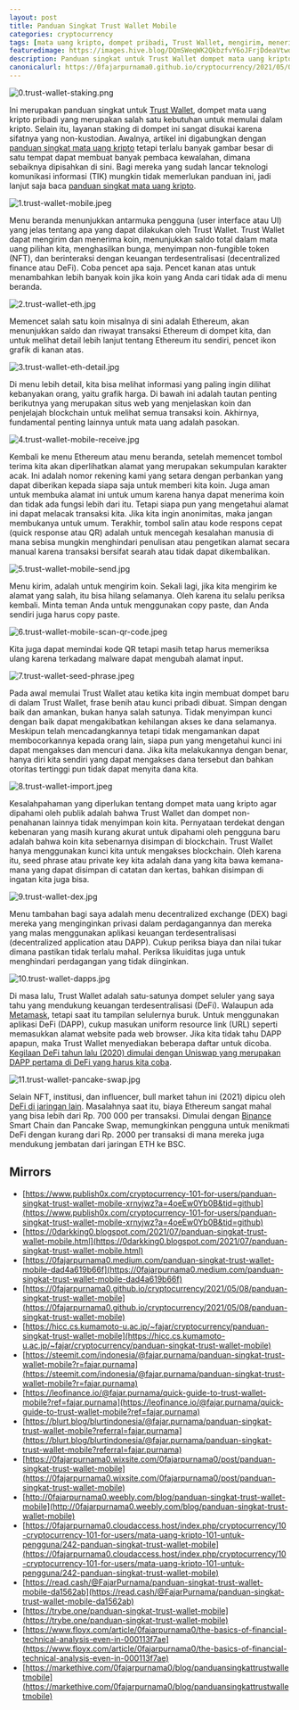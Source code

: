 ```yaml
---
layout: post
title: Panduan Singkat Trust Wallet Mobile
categories: cryptocurrency
tags: [mata uang kripto, dompet pribadi, Trust Wallet, mengirim, menerima]
featuredimage: https://images.hive.blog/DQmSWeqWK2QkbzfvY6oJFrjDdeaVtwqjfRsoAJktQeE7VUw/0.trust-wallet-staking.png
description: Panduan singkat untuk Trust Wallet dompet mata uang kripto pribadi non-kustodian, merupakan salah satu kebutuhan untuk memulai dalam kripto.
canonicalurl: https://0fajarpurnama0.github.io/cryptocurrency/2021/05/08/panduan-singkat-trust-wallet-mobile
---
```

![0.trust-wallet-staking.png](https://images.hive.blog/DQmSWeqWK2QkbzfvY6oJFrjDdeaVtwqjfRsoAJktQeE7VUw/0.trust-wallet-staking.png)

Ini merupakan panduan singkat untuk [Trust Wallet](https://share.trustwallet.com/l2nusUW), dompet mata uang kripto pribadi yang merupakan salah satu kebutuhan untuk memulai dalam kripto. Selain itu, layanan staking di dompet ini sangat disukai karena sifatnya yang non-kustodian. Awalnya, artikel ini digabungkan dengan [panduan singkat mata uang kripto](https://0fajarpurnama0.github.io/cryptocurrency/2021/05/04/panduan-singkat-kripto) tetapi terlalu banyak gambar besar di satu tempat dapat membuat banyak pembaca kewalahan, dimana sebaiknya dipisahkan di sini. Bagi mereka yang sudah lancar teknologi komunikasi informasi (TIK) mungkin tidak memerlukan panduan ini, jadi lanjut saja baca [panduan singkat mata uang kripto](https://0fajarpurnama0.github.io/cryptocurrency/2021/05/04/panduan-singkat-kripto).

![1.trust-wallet-mobile.jpeg](https://images.hive.blog/DQmPdrsq1Sm9Xon5KjvzXaobBDr5BZC83KhL1UfdrwHcZzL/1.trust-wallet-mobile.jpeg)

Menu beranda menunjukkan antarmuka pengguna (user interface atau UI) yang jelas tentang apa yang dapat dilakukan oleh Trust Wallet. Trust Wallet dapat mengirim dan menerima koin, menunjukkan saldo total dalam mata uang pilihan kita, menghasilkan bunga, menyimpan non-fungible token (NFT), dan berinteraksi dengan keuangan terdesentralisasi (decentralized finance atau DeFi). Coba pencet apa saja. Pencet kanan atas untuk menambahkan lebih banyak koin jika koin yang Anda cari tidak ada di menu beranda.

![2.trust-wallet-eth.jpg](https://images.hive.blog/DQmakUE4bsW9BcSw5obdSina6PJ5c5Arg7E1dD1h9fqQcLF/2.trust-wallet-eth.jpg)

Memencet salah satu koin misalnya di sini adalah Ethereum, akan menunjukkan saldo dan riwayat transaksi Ethereum di dompet kita, dan untuk melihat detail lebih lanjut tentang Ethereum itu sendiri, pencet ikon grafik di kanan atas.

![3.trust-wallet-eth-detail.jpg](https://images.hive.blog/DQmXmhGRGyMLehtXD54NrtFJK8DwkuSdAxHKkzqrFnwZCop/3.trust-wallet-eth-detail.jpg)

Di menu lebih detail, kita bisa melihat informasi yang paling ingin dilihat kebanyakan orang, yaitu grafik harga. Di bawah ini adalah tautan penting berikutnya yang merupakan situs web yang menjelaskan koin dan penjelajah blockchain untuk melihat semua transaksi koin. Akhirnya, fundamental penting lainnya untuk mata uang adalah pasokan.

![4.trust-wallet-mobile-receive.jpg](https://images.hive.blog/DQmQjVpXXbtH9aLBJAJyDPkXKfLdpo1yqrnQfYmqszXxbzr/4.trust-wallet-mobile-receive.jpg)

Kembali ke menu Ethereum atau menu beranda, setelah memencet tombol terima kita akan diperlihatkan alamat yang merupakan sekumpulan karakter acak. Ini adalah nomor rekening kami yang setara dengan perbankan yang dapat diberikan kepada siapa saja untuk memberi kita koin. Juga aman untuk membuka alamat ini untuk umum karena hanya dapat menerima koin dan tidak ada fungsi lebih dari itu. Tetapi siapa pun yang mengetahui alamat ini dapat melacak transaksi kita. Jika kita ingin anonimitas, maka jangan membukanya untuk umum. Terakhir, tombol salin atau kode respons cepat (quick response atau QR) adalah untuk mencegah kesalahan manusia di mana sebisa mungkin menghindari penulisan atau pengetikan alamat secara manual karena transaksi bersifat searah atau tidak dapat dikembalikan.

![5.trust-wallet-mobile-send.jpg](https://images.hive.blog/DQmNnhZ1PRqcmYn3Yej9iVZ9bM7bBcGGJWrTAWAiDJxvRpM/5.trust-wallet-mobile-send.jpg)

Menu kirim, adalah untuk mengirim koin. Sekali lagi, jika kita mengirim ke alamat yang salah, itu bisa hilang selamanya. Oleh karena itu selalu periksa kembali. Minta teman Anda untuk menggunakan copy paste, dan Anda sendiri juga harus copy paste.

![6.trust-wallet-mobile-scan-qr-code.jpeg](https://images.hive.blog/DQmWJZdyBwDT3ip1Lgp6quQ5FFT1NxL6VELoDyAKZq8255X/6.trust-wallet-mobile-scan-qr-code.jpeg)

Kita juga dapat memindai kode QR tetapi masih tetap harus memeriksa ulang karena terkadang malware dapat mengubah alamat input.

![7.trust-wallet-seed-phrase.jpeg](https://images.hive.blog/DQmP7NDcPyXqpK9NpAGtwQkimofsCCN69M5pPpFJmKp6956/7.trust-wallet-seed-phrase.jpeg)

Pada awal memulai Trust Wallet atau ketika kita ingin membuat dompet baru di dalam Trust Wallet, frase benih atau kunci pribadi dibuat. Simpan dengan baik dan amankan, bukan hanya salah satunya. Tidak menyimpan kunci dengan baik dapat mengakibatkan kehilangan akses ke dana selamanya. Meskipun telah mencadangkannya tetapi tidak mengamankan dapat membocorkannya kepada orang lain, siapa pun yang mengetahui kunci ini dapat mengakses dan mencuri dana. Jika kita melakukannya dengan benar, hanya diri kita sendiri yang dapat mengakses dana tersebut dan bahkan otoritas tertinggi pun tidak dapat menyita dana kita.

![8.trust-wallet-import.jpeg](https://images.hive.blog/DQmPsCrNosaDUBuCESuP8mQzJKq84cJv4G1dTvSy6VR1UVq/8.trust-wallet-import.jpeg)

Kesalahpahaman yang diperlukan tentang dompet mata uang kripto agar dipahami oleh publik adalah bahwa Trust Wallet dan dompet non-penahanan lainnya tidak menyimpan koin kita. Pernyataan terdekat dengan kebenaran yang masih kurang akurat untuk dipahami oleh pengguna baru adalah bahwa koin kita sebenarnya disimpan di blockchain. Trust Wallet hanya menggunakan kunci kita untuk mengakses blockchain. Oleh karena itu, seed phrase atau private key kita adalah dana yang kita bawa kemana-mana yang dapat disimpan di catatan dan kertas, bahkan disimpan di ingatan kita juga bisa.

![9.trust-wallet-dex.jpg](https://images.hive.blog/DQmUZdsR7au2wkwBVc6ZjcZ7RUboiaSajrQCEc2VNxqe7zv/9.trust-wallet-dex.jpg)

Menu tambahan bagi saya adalah menu decentralized exchange (DEX) bagi mereka yang menginginkan privasi dalam perdagangannya dan mereka yang malas menggunakan aplikasi keuangan terdesentralisasi (decentralized application atau DAPP). Cukup periksa biaya dan nilai tukar dimana pastikan tidak terlalu mahal. Periksa likuiditas juga untuk menghindari perdagangan yang tidak diinginkan.

![10.trust-wallet-dapps.jpg](https://images.hive.blog/DQme4FXS7iyk35DtutDW69mvmpA8BBjh3YfSr6d1rScTofs/10.trust-wallet-dapps.jpg)

Di masa lalu, Trust Wallet adalah satu-satunya dompet seluler yang saya tahu yang mendukung keuangan terdesentralisasi (DeFi). Walaupun ada [Metamask](https://metamask.io/), tetapi saat itu tampilan selulernya buruk. Untuk menggunakan aplikasi DeFi (DAPP), cukup masukan uniform resource link (URL) seperti memasukkan alamat website pada web browser. Jika kita tidak tahu DAPP apapun, maka Trust Wallet menyediakan beberapa daftar untuk dicoba. [Kegilaan DeFi tahun lalu (2020) dimulai dengan Uniswap yang merupakan DAPP pertama di DeFi yang harus kita coba](https://youtu.be/LP82L1Vhn8E).

![11.trust-wallet-pancake-swap.jpg](https://images.hive.blog/DQmUaA2cD1VkMpJYp5ZKgZ5FW92axNFVi5hoQvxCDqvukgf/11.trust-wallet-pancake-swap.jpg)

Selain NFT, institusi, dan influencer, bull market tahun ini (2021) dipicu oleh [DeFi di jaringan lain](https://0fajarpurnama0.github.io/cryptocurrency/2021/03/08/early-2021-dex-outside-ethereum-affordable-fees). Masalahnya saat itu, biaya Ethereum sangat mahal yang bisa lebih dari Rp. 700 000 per transaksi. Dimulai dengan [Binance](https://accounts.binance.cc/en/register?ref=36878461) Smart Chain dan Pancake Swap, memungkinkan pengguna untuk menikmati DeFi dengan kurang dari Rp. 2000 per transaksi di mana mereka juga mendukung jembatan dari jaringan ETH ke BSC.

## Mirrors

*   [https://www.publish0x.com/cryptocurrency-101-for-users/panduan-singkat-trust-wallet-mobile-xrnyjwz?a=4oeEw0Yb0B&tid=github](https://www.publish0x.com/cryptocurrency-101-for-users/panduan-singkat-trust-wallet-mobile-xrnyjwz?a=4oeEw0Yb0B&tid=github)
*   [https://0darkking0.blogspot.com/2021/07/panduan-singkat-trust-wallet-mobile.html](https://0darkking0.blogspot.com/2021/07/panduan-singkat-trust-wallet-mobile.html)
*   [https://0fajarpurnama0.medium.com/panduan-singkat-trust-wallet-mobile-dad4a619b66f](https://0fajarpurnama0.medium.com/panduan-singkat-trust-wallet-mobile-dad4a619b66f)
*   [https://0fajarpurnama0.github.io/cryptocurrency/2021/05/08/panduan-singkat-trust-wallet-mobile](https://0fajarpurnama0.github.io/cryptocurrency/2021/05/08/panduan-singkat-trust-wallet-mobile)
*   [https://hicc.cs.kumamoto-u.ac.jp/~fajar/cryptocurrency/panduan-singkat-trust-wallet-mobile](https://hicc.cs.kumamoto-u.ac.jp/~fajar/cryptocurrency/panduan-singkat-trust-wallet-mobile)
*   [https://steemit.com/indonesia/@fajar.purnama/panduan-singkat-trust-wallet-mobile?r=fajar.purnama](https://steemit.com/indonesia/@fajar.purnama/panduan-singkat-trust-wallet-mobile?r=fajar.purnama)
*   [https://leofinance.io/@fajar.purnama/quick-guide-to-trust-wallet-mobile?ref=fajar.purnama](https://leofinance.io/@fajar.purnama/quick-guide-to-trust-wallet-mobile?ref=fajar.purnama)
*   [https://blurt.blog/blurtindonesia/@fajar.purnama/panduan-singkat-trust-wallet-mobile?referral=fajar.purnama](https://blurt.blog/blurtindonesia/@fajar.purnama/panduan-singkat-trust-wallet-mobile?referral=fajar.purnama)
*   [https://0fajarpurnama0.wixsite.com/0fajarpurnama0/post/panduan-singkat-trust-wallet-mobile](https://0fajarpurnama0.wixsite.com/0fajarpurnama0/post/panduan-singkat-trust-wallet-mobile)
*   [http://0fajarpurnama0.weebly.com/blog/panduan-singkat-trust-wallet-mobile](http://0fajarpurnama0.weebly.com/blog/panduan-singkat-trust-wallet-mobile)
*   [https://0fajarpurnama0.cloudaccess.host/index.php/cryptocurrency/10-cryptocurrency-101-for-users/mata-uang-kripto-101-untuk-pengguna/242-panduan-singkat-trust-wallet-mobile](https://0fajarpurnama0.cloudaccess.host/index.php/cryptocurrency/10-cryptocurrency-101-for-users/mata-uang-kripto-101-untuk-pengguna/242-panduan-singkat-trust-wallet-mobile)
*   [https://read.cash/@FajarPurnama/panduan-singkat-trust-wallet-mobile-da1562ab](https://read.cash/@FajarPurnama/panduan-singkat-trust-wallet-mobile-da1562ab)
*   [https://trybe.one/panduan-singkat-trust-wallet-mobile](https://trybe.one/panduan-singkat-trust-wallet-mobile)
*   [https://www.floyx.com/article/0fajarpurnama0/the-basics-of-financial-technical-analysis-even-in-000113f7ae](https://www.floyx.com/article/0fajarpurnama0/the-basics-of-financial-technical-analysis-even-in-000113f7ae)
*   [https://markethive.com/0fajarpurnama0/blog/panduansingkattrustwalletmobile](https://markethive.com/0fajarpurnama0/blog/panduansingkattrustwalletmobile)